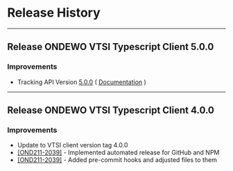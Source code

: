 # Release History

***************** 
## Release ONDEWO VTSI Typescript Client 5.0.0 
 
### Improvements 
 * Tracking API Version [5.0.0](https://github.com/ondewo/ondewo-vtsi-api/releases/tag/5.0.0) ( [Documentation](https://ondewo.github.io/ondewo-vtsi-api/) ) 


*****************
## Release ONDEWO VTSI Typescript Client 4.0.0

### Improvements
 * Update to VTSI client version tag 4.0.0
 * [[OND211-2039]](https://ondewo.atlassian.net/browse/OND211-2039) - Implemented automated release for GitHub and NPM
 * [[OND211-2039]](https://ondewo.atlassian.net/browse/OND211-2039) - Added pre-commit hooks and adjusted files to them
